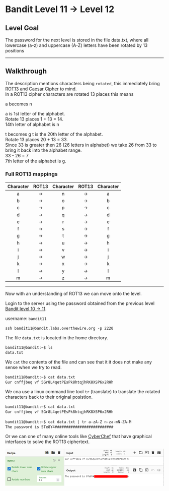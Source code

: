 # Bandit Level 11 -> Level 12

## Level Goal
The password for the next level is stored in the file data.txt, where all lowercase (a-z) and uppercase (A-Z) letters have been rotated by 13 positions

---

## Walkthrough

The description mentions characters being `rotated`, this immediately bring [ROT13](https://en.wikipedia.org/wiki/ROT13) and [Caesar Cipher](https://en.wikipedia.org/wiki/Caesar_cipher) to mind.  
In a ROT13 cipher characters are rotated 13 places this means  

a becomes n  

a is 1st letter of the alphabet.  
Rotate 13 places  1 + 13 = 14.  
14th letter of alphabet is n

t becomes g
t is the 20th letter of the alphabet.  
Rotate 13 places 20 + 13 = 33.  
Since 33 is greater then 26 (26 letters in alphabet) we take 26 from 33 to bring it back into the alphabet range.  
33 - 26 = 7  
7th letter of the alphabet is g.

### Full ROT13 mappings

| Character | ROT13 | Character | ROT13 | Character | 
| :---: | :---: | :---: | :---: | :---: |
| a | -> | n | -> | a |
| b | -> | o | -> | b |
| c | -> | p | -> | c |
| d | -> | q | -> | d |
| e | -> | r | -> | e |
| f | -> | s | -> | f |
| g | -> | t | -> | g |
| h | -> | u | -> | h |
| i | -> | v | -> | i |
| j | -> | w | -> | j |
| k | -> | x | -> | k |
| l | -> | y | -> | l |
| m | -> | z | -> | m |

--- 

Now with an understanding of ROT13 we can move onto the level. 

Login to the server using the password obtained from the previous level [Bandit level 10 -> 11](../bandit10-11/README.md). 

username: `bandit11` 

```
ssh bandit11@bandit.labs.overthewire.org -p 2220
```

The file `data.txt` is located in the home directory.  
```
bandit11@bandit:~$ ls
data.txt 
```

We `cat` the contents of the file and can see that it it does not make any sense when we try to read. 
```
bandit11@bandit:~$ cat data.txt
Gur cnffjbeq vf 5Gr8L4qetPEsPk8htqjhRK8XSP6x2RHh
```

We cna use a linux command line tool `tr` (translate) to translate the rotated characters back to their original posistion.

```
bandit11@bandit:~$ cat data.txt
Gur cnffjbeq vf 5Gr8L4qetPEsPk8htqjhRK8XSP6x2RHh

bandit11@bandit:~$ cat data.txt | tr a-zA-Z n-za-mN-ZA-M
The password is 5Te8Y4##########################
```
Or we can one of many online tools like [CyberChef](https://gchq.github.io/CyberChef/) that have graphical interfaces to solve the ROT13 ciphertext.

![](images/CyberChef%20-%20ROT13.png)